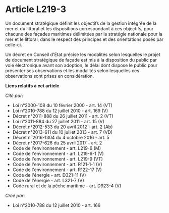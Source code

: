 # Article L219-3

Un document stratégique définit les objectifs de la gestion intégrée de la mer et du littoral et les dispositions
correspondant à ces objectifs, pour chacune des façades maritimes délimitées par la stratégie nationale pour la mer et le
littoral, dans le respect des principes et des orientations posés par celle-ci. 

Un décret en Conseil d'Etat précise les modalités selon lesquelles le projet de document stratégique de façade est mis à la
disposition du public par voie électronique avant son adoption, le délai dont dispose le public pour présenter ses
observations et les modalités selon lesquelles ces observations sont prises en considération.

**Liens relatifs à cet article**

_Cité par_:

  - Loi n°2000-108 du 10 février 2000 - art. 14 (VT)
  - Loi n°2010-788 du 12 juillet 2010 - art. 169 (V)
  - Décret n°2011-888 du 26 juillet 2011 - art. 2 (VT)
  - Loi n°2011-884 du 27 juillet 2011 - art. 15 (V)
  - Décret n°2012-533 du 20 avril 2012 - art. 2 (Ab)
  - Décret n°2013-611 du 10 juillet 2013 - art. 7 (VD)
  - Décret n°2016-1304 du 4 octobre 2016 - art. 5
  - Décret n°2017-626 du 25 avril 2017 - art. 2
  - Code de l'environnement - art. L219-6 (M)
  - Code de l'environnement - art. L219-6-1 (V)
  - Code de l'environnement - art. L219-9 (VT)
  - Code de l'environnement - art. R121-1-1 (V)
  - Code de l'environnement - art. R122-17 (V)
  - Code de l'énergie - art. D321-11 (V)
  - Code de l'énergie - art. L321-7 (V)
  - Code rural et de la pêche maritime - art. D923-4 (V)

_Créé par_:

  - Loi n°2010-788 du 12 juillet 2010 - art. 166
